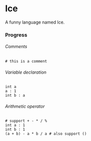 # Ice
A funny language named Ice.

### Progress

###### Comments
```ice
# this is a comment
```

###### Variable declaration 
```ice
int a
a : 1
int b : a
```

###### Arithmetic operator
```ice
# support + - * / %
int a : 1
int b : 1
(a + b) - a * b / a # also support ()
```